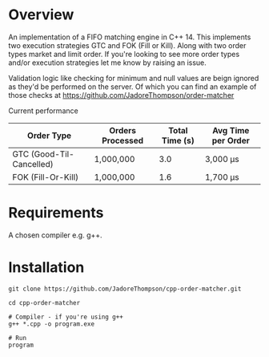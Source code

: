 # **Overview**

An implementation of a FIFO matching engine in C++ 14. This implements two execution strategies GTC and FOK (Fill or Kill). Along with two order types market and limit order. If you're looking to see more order types and/or execution strategies let me know by raising an issue.

Validation logic like checking for minimum and null values are beign ignored as they'd be performed on the server. Of which you can find an example of those checks at https://github.com/JadoreThompson/order-matcher 

Current performance

| Order Type       | Orders Processed | Total Time (s) | Avg Time per Order |
|------------------|------------------|----------------|---------------------|
| GTC (Good-Til-Cancelled) | 1,000,000        | 3.0           | 3,000 µs              |
| FOK (Fill-Or-Kill)       | 1,000,000        | 1.6            | 1,700 µs               |

# **Requirements**

A chosen compiler e.g. g++.

# **Installation**

```
git clone https://github.com/JadoreThompson/cpp-order-matcher.git

cd cpp-order-matcher

# Compiler - if you're using g++
g++ *.cpp -o program.exe

# Run
program
```
